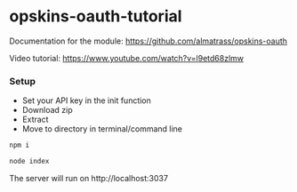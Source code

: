 # opskins-oauth-tutorial

Documentation for the module: https://github.com/almatrass/opskins-oauth

Video tutorial: https://www.youtube.com/watch?v=l9etd68zlmw

### Setup
- Set your API key in the init function
- Download zip
- Extract
- Move to directory in terminal/command line
```bash
npm i
```
```bash
node index
```
The server will run on http://localhost:3037
